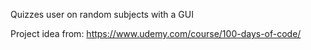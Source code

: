 Quizzes user on random subjects with a GUI

Project idea from: https://www.udemy.com/course/100-days-of-code/
